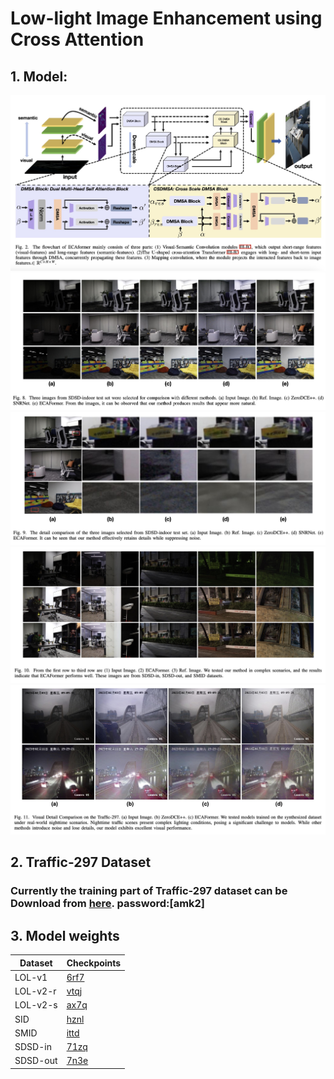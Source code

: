 # Low-light Image Enhancement using Cross Attention
## 1. Model:
![NetArch](./figs/fig2.jpg)
![result](./figs/fig8.jpg)
![result](./figs/fig9.jpg)
![result](./figs/fig10.jpg)
![result](./figs/fig11.jpg)
## 2. Traffic-297 Dataset
### Currently the training part of Traffic-297 dataset can be Download from [here](https://pan.baidu.com/s/1ypPd64G_xfkV4KsrwxmJIA?pwd=amk2). password:[amk2]
## 3. Model weights
| Dataset      | Checkpoints |
|--------------|-------------|
|LOL-v1| [6rf7](https://pan.baidu.com/s/1kQRvbwKjbZxDfxJZOEKfrQ?pwd=6rf7)        |
|LOL-v2-r|   [vtqj](https://pan.baidu.com/s/18QrxzpD3mAOcybtQYAXlcQ?pwd=vtqj)          |
|LOL-v2-s|       [ax7q](https://pan.baidu.com/s/1CvmJhv3epp8w_shehxXGwA?pwd=ax7q)      |
|SID|[hznl](https://pan.baidu.com/s/1FEAw6HA4Isrz8erIb08_6A?pwd=hznl)             |
|SMID|   [ittd](https://pan.baidu.com/s/15HQQbq7axbyZVJDJleeJBw?pwd=ittd)          |
|SDSD-in|    [71zq](https://pan.baidu.com/s/1fPixKSvnUKqgUxww-IP-lA?pwd=71zq)         |
|SDSD-out|     [7n3e](https://pan.baidu.com/s/1sK5kjSubwiGEBwn3YI0hNA?pwd=7n3e)        |

